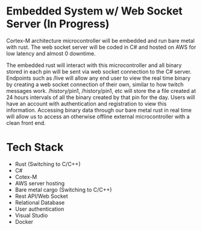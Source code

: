 # Embedded System w/ Web Socket Server (In Progress)

Cortex-M architecture microcontroller will be embedded and run bare metal with rust. The web socket server will be coded in C# and hosted on AWS for low latency and almost 0 downtime.

The embedded rust will interact with this microcontroller and all binary stored in each pin will be sent via web socket connection to the C# server. Endpoints such as /live will allow any end user to view the real time binary by creating a web socket connection of their own, similar to how twitch messages work. /history/pin1, /history/pin1, etc will store the a file created at 24 hours intervals of all the binary created by that pin for the day. Users will have an account with authentication and registration to view this information. Accessing binary data through our bare metal rust in real time will allow us to access an otherwise offline external microcontroller with a clean front end.


# Tech Stack
* Rust (Switching to C/C++)
* C#
* Cotex-M
* AWS server hosting
* Bare metal cargo (Switching to C/C++)
* Rest API/Web Socket
* Relational Database
* User authentication
* Visual Studio
* Docker

